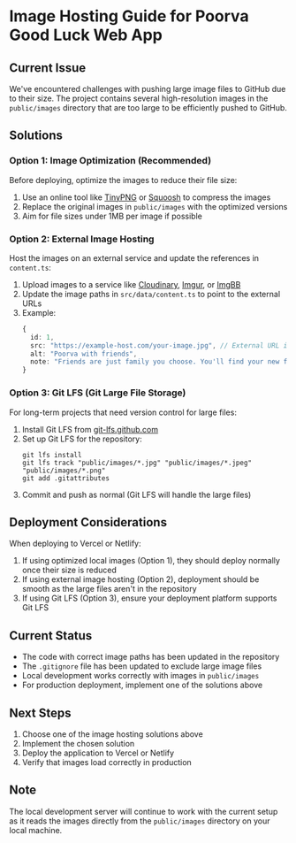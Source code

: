 # Image Hosting Guide for Poorva Good Luck Web App

## Current Issue

We've encountered challenges with pushing large image files to GitHub due to their size. The project contains several high-resolution images in the `public/images` directory that are too large to be efficiently pushed to GitHub.

## Solutions

### Option 1: Image Optimization (Recommended)

Before deploying, optimize the images to reduce their file size:

1. Use an online tool like [TinyPNG](https://tinypng.com/) or [Squoosh](https://squoosh.app/) to compress the images
2. Replace the original images in `public/images` with the optimized versions
3. Aim for file sizes under 1MB per image if possible

### Option 2: External Image Hosting

Host the images on an external service and update the references in `content.ts`:

1. Upload images to a service like [Cloudinary](https://cloudinary.com/), [Imgur](https://imgur.com/), or [ImgBB](https://imgbb.com/)
2. Update the image paths in `src/data/content.ts` to point to the external URLs
3. Example:
   ```typescript
   {
     id: 1,
     src: "https://example-host.com/your-image.jpg", // External URL instead of /images/your-image.jpg
     alt: "Poorva with friends",
     note: "Friends are just family you choose. You'll find your new family abroad too!"
   }
   ```

### Option 3: Git LFS (Git Large File Storage)

For long-term projects that need version control for large files:

1. Install Git LFS from [git-lfs.github.com](https://git-lfs.github.com/)
2. Set up Git LFS for the repository:
   ```
   git lfs install
   git lfs track "public/images/*.jpg" "public/images/*.jpeg" "public/images/*.png"
   git add .gitattributes
   ```
3. Commit and push as normal (Git LFS will handle the large files)

## Deployment Considerations

When deploying to Vercel or Netlify:

1. If using optimized local images (Option 1), they should deploy normally once their size is reduced
2. If using external image hosting (Option 2), deployment should be smooth as the large files aren't in the repository
3. If using Git LFS (Option 3), ensure your deployment platform supports Git LFS

## Current Status

- The code with correct image paths has been updated in the repository
- The `.gitignore` file has been updated to exclude large image files
- Local development works correctly with images in `public/images`
- For production deployment, implement one of the solutions above

## Next Steps

1. Choose one of the image hosting solutions above
2. Implement the chosen solution
3. Deploy the application to Vercel or Netlify
4. Verify that images load correctly in production

## Note

The local development server will continue to work with the current setup as it reads the images directly from the `public/images` directory on your local machine.
